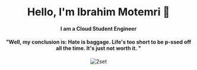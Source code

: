 

<!--
**IbrahimMot/IbrahimMot** is a ✨ _special_ ✨ repository because its `README.md` (this file) appears on your GitHub profile.

Here are some ideas to get you started:

- 🔭 I’m currently working on ...
- 🌱 I’m currently learning ...
- 👯 I’m looking to collaborate on ...
- 🤔 I’m looking for help with ...
- 💬 Ask me about ...
- 📫 How to reach me: ...
- 😄 Pronouns: ...
- ⚡ Fun fact: ...
-->
<p>
  <h1 align="center"><b>Hello, I'm Ibrahim Motemri 🐘</b></h1>
</p>
<h4 align="center"><b>I am a Cloud Student Engineer</b></h4>
<p>
  <h4 align="center"><b>"Well, my conclusion is: Hate is baggage. Life's too short to be p-ssed off all the time. It's just not worth it. "</b></h4>
</p>

<p align="center">
<img align="center" alt="2set" src="https://i.pinimg.com/originals/69/3b/e7/693be7ecc80ccb76e68666c464fee042.jpg" />
</p>
